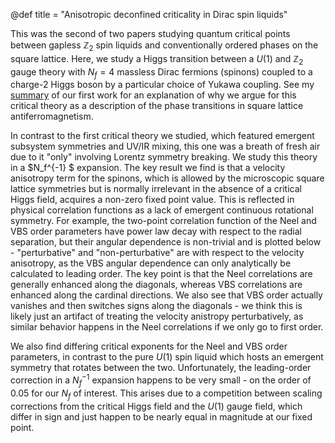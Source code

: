 @def title = "Anisotropic deconfined criticality in Dirac spin liquids"

This was the second of two papers studying quantum critical points between gapless $\mathbb{Z}_2$ spin liquids and conventionally ordered phases on the square lattice. Here, we study a Higgs transition between a $U(1)$ and $\mathbb{Z}_2$ gauge theory with $N_f = 4$ massless Dirac fermions (spinons) coupled to a charge-2 Higgs boson by a particular choice of Yukawa coupling. See my [summary](../papers/dqcp1) of our first work for an explanation of why we argue for this critical theory as a description of the phase transitions in square lattice antiferromagnetism. 

In contrast to the first critical theory we studied, which featured emergent subsystem symmetries and UV/IR mixing, this one was a breath of fresh air due to it "only" involving Lorentz symmetry breaking. We study this theory in a $N_f^{-1} $ expansion. The key result we find is that a velocity anisotropy term for the spinons, which is allowed by the microscopic square lattice symmetries but is normally irrelevant in the absence of a critical Higgs field, acquires a non-zero fixed point value. This is reflected in physical correlation functions as a lack of emergent continuous rotational symmetry. For example, the two-point correlation function of the Neel and VBS order parameters have power law decay with respect to the radial separation, but their angular dependence is non-trivial and is plotted below - "perturbative" and "non-perturbative" are with respect to the velocity anisotropy, as the VBS angular dependence can only analytically be calculated to leading order. The key point is that the Neel correlations are generally enhanced along the diagonals, whereas VBS correlations are enhanced along the cardinal directions. We also see that VBS order actually vanishes and then switches signs along the diagonals - we think this is likely just an artifact of treating the velocity anistropy perturbatively, as similar behavior happens in the Neel correlations if we only go to first order.

We also find differing critical exponents for the Neel and VBS order parameters, in contrast to the pure $U(1)$ spin liquid which hosts an emergent symmetry that rotates between the two. Unfortunately, the leading-order correction in a $N_f^{-1}$ expansion happens to be very small - on the order of 0.05 for our $N_f$ of interest. This arises due to a competition between scaling corrections from the critical Higgs field and the $U(1)$ gauge field, which differ in sign and just happen to be nearly equal in magnitude at our fixed point.


